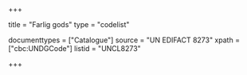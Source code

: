 +++

title = "Farlig gods"
type = "codelist"

documenttypes = ["Catalogue"]
source = "UN EDIFACT 8273"
xpath = ["cbc:UNDGCode"]
listid = "UNCL8273"

+++
